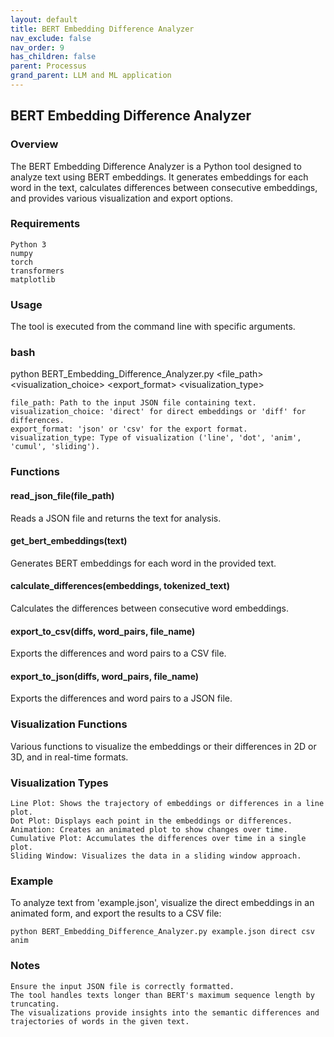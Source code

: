 ```yaml
---
layout: default
title: BERT Embedding Difference Analyzer
nav_exclude: false
nav_order: 9
has_children: false
parent: Processus
grand_parent: LLM and ML application
---
```



## BERT Embedding Difference Analyzer
### Overview

The BERT Embedding Difference Analyzer is a Python tool designed to analyze text using BERT embeddings. It generates embeddings for each word in the text, calculates differences between consecutive embeddings, and provides various visualization and export options.
### Requirements

    Python 3
    numpy
    torch
    transformers
    matplotlib

### Usage

The tool is executed from the command line with specific arguments.

### bash

python BERT_Embedding_Difference_Analyzer.py <file_path> <visualization_choice> <export_format> <visualization_type>

    file_path: Path to the input JSON file containing text.
    visualization_choice: 'direct' for direct embeddings or 'diff' for differences.
    export_format: 'json' or 'csv' for the export format.
    visualization_type: Type of visualization ('line', 'dot', 'anim', 'cumul', 'sliding').

### Functions
#### read_json_file(file_path)

Reads a JSON file and returns the text for analysis.
#### get_bert_embeddings(text)

Generates BERT embeddings for each word in the provided text.
#### calculate_differences(embeddings, tokenized_text)

Calculates the differences between consecutive word embeddings.
#### export_to_csv(diffs, word_pairs, file_name)

Exports the differences and word pairs to a CSV file.
#### export_to_json(diffs, word_pairs, file_name)

Exports the differences and word pairs to a JSON file.
### Visualization Functions

Various functions to visualize the embeddings or their differences in 2D or 3D, and in real-time formats.
### Visualization Types

    Line Plot: Shows the trajectory of embeddings or differences in a line plot.
    Dot Plot: Displays each point in the embeddings or differences.
    Animation: Creates an animated plot to show changes over time.
    Cumulative Plot: Accumulates the differences over time in a single plot.
    Sliding Window: Visualizes the data in a sliding window approach.

### Example

To analyze text from 'example.json', visualize the direct embeddings in an animated form, and export the results to a CSV file:

    python BERT_Embedding_Difference_Analyzer.py example.json direct csv anim


### Notes

    Ensure the input JSON file is correctly formatted.
    The tool handles texts longer than BERT's maximum sequence length by truncating.
    The visualizations provide insights into the semantic differences and trajectories of words in the given text.
